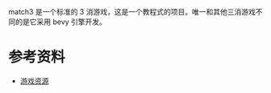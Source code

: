 match3 是一个标准的 3 消游戏，这是一个教程式的项目。唯一和其他三消游戏不同的是它采用 bevy 引擎开发。

# 参考资料

- [游戏资源](!https://taftcreates.itch.io/match-3-assets/download/eyJleHBpcmVzIjoxNzQ0MTExNDE3LCJpZCI6Mjg2MTI0fQ%3d%3d%2eASxTrW9iKYzUt1u3S0q38AIWzRU%3d)
